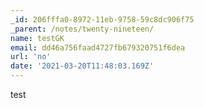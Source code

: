 ```yaml
---
_id: 206fffa0-8972-11eb-9758-59c8dc906f75
_parent: /notes/twenty-nineteen/
name: testGK
email: dd46a756faad4727fb679320751f6dea
url: 'no'
date: '2021-03-20T11:48:03.169Z'
---
```

test
